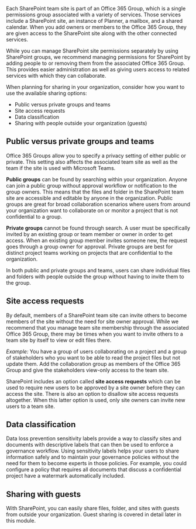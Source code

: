 Each SharePoint team site is part of an Office 365 Group, which is a single permissions group associated with a variety of services. Those services include a SharePoint site, an instance of Planner, a mailbox, and a shared calendar. When you add owners or members to the Office 365 Group, they are given access to the SharePoint site along with the other connected services.

While you can manage SharePoint site permissions separately by using SharePoint groups, we recommend managing permissions for SharePoint by adding people to or removing them from the associated Office 365 Group. This provides easier administration as well as giving users access to related services with which they can collaborate.

When planning for sharing in your organization, consider how you want to use the available sharing options:

- Public versus private groups and teams
- Site access requests
- Data classification
- Sharing with people outside your organization (guests)

## Public versus private groups and teams

Office 365 Groups allow you to specify a privacy setting of either public or private. This setting also affects the associated team site as well as the team if the site is used with Microsoft Teams.

**Public groups** can be found by searching within your organization. Anyone can join a public group without approval workflow or notification to the group owners. This means that the files and folder in the SharePoint team site are accessible and editable by anyone in the organization. Public groups are great for broad collaboration scenarios where users from around your organization want to collaborate on or monitor a project that is not confidential to a group.

**Private groups** cannot be found through search. A user must be specifically invited by an existing group or team member or owner in order to get access. When an existing group member invites someone new, the request goes through a group owner for approval. Private groups are best for distinct project teams working on projects that are confidential to the organization.

In both public and private groups and teams, users can share individual files and folders with people outside the group without having to invite them to the group.

## Site access requests

By default, members of a SharePoint team site can invite others to become members of the site without the need for site owner approval. While we recommend that you manage team site membership through the associated Office 365 Group, there may be times when you want to invite others to a team site by itself to view or edit files there.

*Example:*  You have a group of users collaborating on a project and a group of stakeholders who you want to be able to read the project files but not update them. Add the collaboration group as members of the Office 365 Group and give the stakeholders view-only access to the team site.

SharePoint includes an option called **site access requests** which can be used to require new users to be approved by a site owner before they can access the site. There is also an option to disallow site access requests altogether. When this latter option is used, only site owners can invite new users to a team site.

## Data classification

Data loss prevention sensitivity labels provide a way to classify sites and documents with descriptive labels that can then be used to enforce a governance workflow. Using sensitivity labels helps your users to share information safely and to maintain your governance policies without the need for them to become experts in those policies. For example, you could configure a policy that requires all documents that discuss a confidential project have a watermark automatically included.

## Sharing with guests

With SharePoint, you can easily share files, folder, and sites with guests from outside your organization. Guest sharing is covered in detail later in this module.
